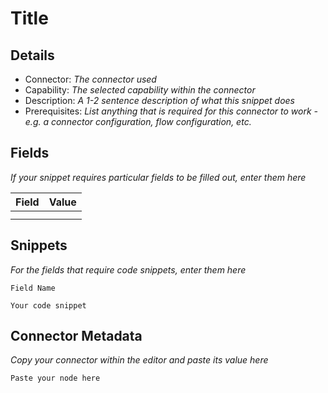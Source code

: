 # Title

## Details

- Connector: _The connector used_
- Capability: _The selected capability within the connector_
- Description: _A 1-2 sentence description of what this snippet does_
- Prerequisites: _List anything that is required for this connector to work - e.g. a connector configuration, flow configuration, etc._

## Fields

_If your snippet requires particular fields to be filled out, enter them here_

| Field | Value |
|-------|-------|
|       |       |
|       |       |

## Snippets

_For the fields that require code snippets, enter them here_

`Field Name`

```
Your code snippet
```


## Connector Metadata

_Copy your connector within the editor and paste its value here_

```
Paste your node here
```
